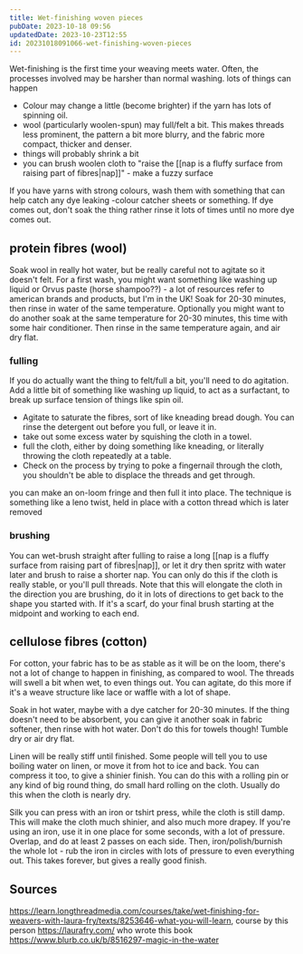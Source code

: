```yaml
---
title: Wet-finishing woven pieces
pubDate: 2023-10-18 09:56
updatedDate: 2023-10-23T12:55
id: 20231018091066-wet-finishing-woven-pieces
---
```


Wet-finishing is the first time your weaving meets water. Often, the processes involved may be harsher than normal washing. lots of things can happen

- Colour may change a little (become brighter) if the yarn has lots of spinning oil.
- wool (particularly woolen-spun) may full/felt a bit. This makes threads less prominent, the pattern a bit more blurry, and the fabric more compact, thicker and denser.
- things will probably shrink a bit
- you can brush woolen cloth to "raise the [[nap is a fluffy surface from raising part of fibres|nap]]" - make a fuzzy surface

If you have yarns with strong colours, wash them with something that can help catch any dye leaking -colour catcher sheets or something. If dye comes out, don't soak the thing rather rinse it lots of times until no more dye comes out.

## protein fibres (wool)

Soak wool in really hot water, but be really careful not to agitate so it doesn't felt. For a first wash, you might want something like washing up liquid or Orvus paste (horse shampoo??) - a lot of resources refer to american brands and products, but I'm in the UK! Soak for 20-30 minutes, then rinse in water of the same temperature. Optionally you might want to do another soak at the same temperature for 20-30 minutes, this time with some hair conditioner. Then rinse in the same temperature again, and air dry flat.

### fulling

If you do actually want the thing to felt/full a bit, you'll need to do agitation. Add a little bit of something like washing up liquid, to act as a surfactant, to break up surface tension of things like spin oil.

- Agitate to saturate the fibres, sort of like kneading bread dough. You can rinse the detergent out before you full, or leave it in.
- take out some excess water by squishing the cloth in a towel.
- full the cloth, either by doing something like kneading, or literally throwing the cloth repeatedly at a table.
- Check on the process by trying to poke a fingernail through the cloth, you shouldn't be able to displace the threads and get through.

you can make an on-loom fringe and then full it into place. The technique is something like a leno twist, held in place with a cotton thread which is later removed

### brushing

You can wet-brush straight after fulling to raise a long [[nap is a fluffy surface from raising part of fibres|nap]], or let it dry then spritz with water later and brush to raise a shorter nap. You can only do this if the cloth is really stable, or you'll pull threads. Note that this will elongate the cloth in the direction you are brushing, do it in lots of directions to get back to the shape you started with. If it's a scarf, do your final brush starting at the midpoint and working to each end.

## cellulose fibres (cotton)

For cotton, your fabric has to be as stable as it will be on the loom, there's not a lot of change to happen in finishing, as compared to wool. The threads will swell a bit when wet, to even things out. You can agitate, do this more if it's a weave structure like lace or waffle with a lot of shape.

Soak in hot water, maybe with a dye catcher for 20-30 minutes. If the thing doesn't need to be absorbent, you can give it another soak in fabric softener, then rinse with hot water. Don't do this for towels though! Tumble dry or air dry flat.

Linen will be really stiff until finished. Some people will tell you to use boiling water on linen, or move it from hot to ice and back. You can compress it too, to give a shinier finish. You can do this with a rolling pin or any kind of big round thing, do small hard rolling on the cloth. Usually do this when the cloth is nearly dry.

Silk you can press with an iron or tshirt press, while the cloth is still damp. This will make the cloth much shinier, and also much more drapey. If you're using an iron, use it in one place for some seconds, with a lot of pressure. Overlap, and do at least 2 passes on each side. Then, iron/polish/burnish the whole lot - rub the iron in circles with lots of pressure to even everything out. This takes forever, but gives a really good finish.

## Sources

https://learn.longthreadmedia.com/courses/take/wet-finishing-for-weavers-with-laura-fry/texts/8253646-what-you-will-learn, course by this person https://laurafry.com/ who wrote this book https://www.blurb.co.uk/b/8516297-magic-in-the-water
